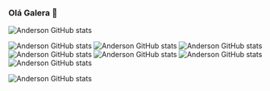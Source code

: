 ### Olá Galera 👋
![Anderson GitHub stats](https://github-readme-stats.vercel.app/api?username=anderasd100&theme=blue-green)


![Anderson GitHub stats](https://img.shields.io/badge/Python-3776AB?style=for-the-badge&logo=python&logoColor=white) ![Anderson GitHub stats](https://img.shields.io/badge/HTML-239120?style=for-the-badge&logo=html5&logoColor=white) ![Anderson GitHub stats](https://img.shields.io/badge/CSS-239120?&style=for-the-badge&logo=css3&logoColor=white) ![Anderson GitHub stats](https://img.shields.io/badge/JavaScript-F7DF1E?style=for-the-badge&logo=javascript&logoColor=black) ![Anderson GitHub stats](https://img.shields.io/badge/Django-092E20?style=for-the-badge&logo=django&logoColor=white) ![Anderson GitHub stats](https://img.shields.io/badge/Flask-000000?style=for-the-badge&logo=flask&logoColor=white) ![Anderson GitHub stats](https://img.shields.io/badge/MySQL-005C84?style=for-the-badge&logo=mysql&logoColor=white) 


![Anderson GitHub stats](https://github-readme-stats.vercel.app/api/top-langs/?username=anderasd100&theme=blue-green)



